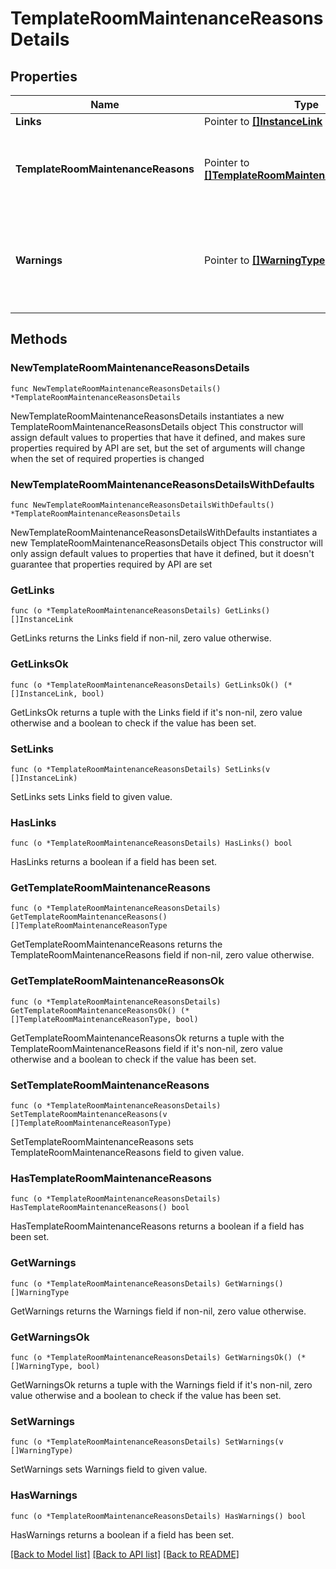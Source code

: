 # TemplateRoomMaintenanceReasonsDetails

## Properties

Name | Type | Description | Notes
------------ | ------------- | ------------- | -------------
**Links** | Pointer to [**[]InstanceLink**](InstanceLink.md) |  | [optional] 
**TemplateRoomMaintenanceReasons** | Pointer to [**[]TemplateRoomMaintenanceReasonType**](TemplateRoomMaintenanceReasonType.md) | Details for room maintenance reason at template level. | [optional] 
**Warnings** | Pointer to [**[]WarningType**](WarningType.md) | Used in conjunction with the Success element to define a business error. | [optional] 

## Methods

### NewTemplateRoomMaintenanceReasonsDetails

`func NewTemplateRoomMaintenanceReasonsDetails() *TemplateRoomMaintenanceReasonsDetails`

NewTemplateRoomMaintenanceReasonsDetails instantiates a new TemplateRoomMaintenanceReasonsDetails object
This constructor will assign default values to properties that have it defined,
and makes sure properties required by API are set, but the set of arguments
will change when the set of required properties is changed

### NewTemplateRoomMaintenanceReasonsDetailsWithDefaults

`func NewTemplateRoomMaintenanceReasonsDetailsWithDefaults() *TemplateRoomMaintenanceReasonsDetails`

NewTemplateRoomMaintenanceReasonsDetailsWithDefaults instantiates a new TemplateRoomMaintenanceReasonsDetails object
This constructor will only assign default values to properties that have it defined,
but it doesn't guarantee that properties required by API are set

### GetLinks

`func (o *TemplateRoomMaintenanceReasonsDetails) GetLinks() []InstanceLink`

GetLinks returns the Links field if non-nil, zero value otherwise.

### GetLinksOk

`func (o *TemplateRoomMaintenanceReasonsDetails) GetLinksOk() (*[]InstanceLink, bool)`

GetLinksOk returns a tuple with the Links field if it's non-nil, zero value otherwise
and a boolean to check if the value has been set.

### SetLinks

`func (o *TemplateRoomMaintenanceReasonsDetails) SetLinks(v []InstanceLink)`

SetLinks sets Links field to given value.

### HasLinks

`func (o *TemplateRoomMaintenanceReasonsDetails) HasLinks() bool`

HasLinks returns a boolean if a field has been set.

### GetTemplateRoomMaintenanceReasons

`func (o *TemplateRoomMaintenanceReasonsDetails) GetTemplateRoomMaintenanceReasons() []TemplateRoomMaintenanceReasonType`

GetTemplateRoomMaintenanceReasons returns the TemplateRoomMaintenanceReasons field if non-nil, zero value otherwise.

### GetTemplateRoomMaintenanceReasonsOk

`func (o *TemplateRoomMaintenanceReasonsDetails) GetTemplateRoomMaintenanceReasonsOk() (*[]TemplateRoomMaintenanceReasonType, bool)`

GetTemplateRoomMaintenanceReasonsOk returns a tuple with the TemplateRoomMaintenanceReasons field if it's non-nil, zero value otherwise
and a boolean to check if the value has been set.

### SetTemplateRoomMaintenanceReasons

`func (o *TemplateRoomMaintenanceReasonsDetails) SetTemplateRoomMaintenanceReasons(v []TemplateRoomMaintenanceReasonType)`

SetTemplateRoomMaintenanceReasons sets TemplateRoomMaintenanceReasons field to given value.

### HasTemplateRoomMaintenanceReasons

`func (o *TemplateRoomMaintenanceReasonsDetails) HasTemplateRoomMaintenanceReasons() bool`

HasTemplateRoomMaintenanceReasons returns a boolean if a field has been set.

### GetWarnings

`func (o *TemplateRoomMaintenanceReasonsDetails) GetWarnings() []WarningType`

GetWarnings returns the Warnings field if non-nil, zero value otherwise.

### GetWarningsOk

`func (o *TemplateRoomMaintenanceReasonsDetails) GetWarningsOk() (*[]WarningType, bool)`

GetWarningsOk returns a tuple with the Warnings field if it's non-nil, zero value otherwise
and a boolean to check if the value has been set.

### SetWarnings

`func (o *TemplateRoomMaintenanceReasonsDetails) SetWarnings(v []WarningType)`

SetWarnings sets Warnings field to given value.

### HasWarnings

`func (o *TemplateRoomMaintenanceReasonsDetails) HasWarnings() bool`

HasWarnings returns a boolean if a field has been set.


[[Back to Model list]](../README.md#documentation-for-models) [[Back to API list]](../README.md#documentation-for-api-endpoints) [[Back to README]](../README.md)


